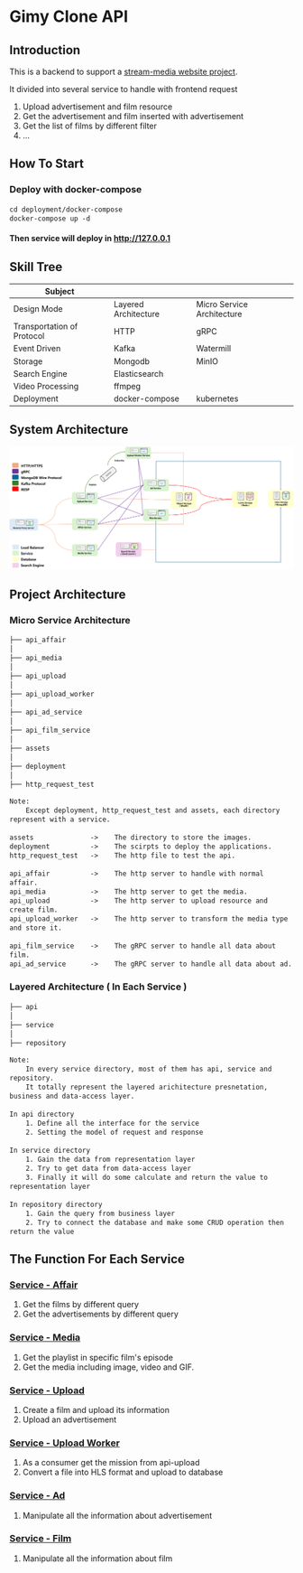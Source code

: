 # Gimy Clone API
## Introduction
This is a backend to support a [stream-media website project](https://github.com/weiawesome/gimy_clone_website).

It divided into several service to handle with frontend request

1. Upload advertisement and film resource
2. Get the advertisement and film inserted with advertisement
3. Get the list of films by different filter
4. ...

## How To Start
### Deploy with docker-compose 
```shell
cd deployment/docker-compose
docker-compose up -d
```
#### Then service will deploy in http://127.0.0.1
## Skill Tree
| Subject                    |                      |                            |
|----------------------------|----------------------|----------------------------|
| Design Mode                | Layered Architecture | Micro Service Architecture |
| Transportation of Protocol | HTTP                 | gRPC                       |
| Event Driven               | Kafka                | Watermill                  |
| Storage                    | Mongodb              | MinIO                      |
| Search Engine              | Elasticsearch        |                            |
| Video Processing           | ffmpeg               |                            |
| Deployment                 | docker-compose       | kubernetes                 |

## System Architecture
![system_architecture.png](assets/system_architecture.png)
## Project Architecture
### Micro Service Architecture
```
├── api_affair
│
├── api_media
│
├── api_upload
│
├── api_upload_worker
│
├── api_ad_service
│
├── api_film_service
│
├── assets
│
├── deployment
│
├── http_request_test
```
```
Note:
    Except deployment, http_request_test and assets, each directory represent with a service.

assets              ->    The directory to store the images.    
deployment          ->    The scirpts to deploy the applications.
http_request_test   ->    The http file to test the api.
    
api_affair          ->    The http server to handle with normal affair.
api_media           ->    The http server to get the media.
api_upload          ->    The http server to upload resource and create film.
api_upload_worker   ->    The http server to transform the media type and store it.

api_film_service    ->    The gRPC server to handle all data about film.
api_ad_service      ->    The gRPC server to handle all data about ad.
```
### Layered Architecture ( In Each Service )
```
├── api
│
├── service
│
├── repository
```
```
Note:
    In every service directory, most of them has api, service and repository.
    It totally represent the layered arichitecture presnetation, business and data-access layer.
    
In api directory
    1. Define all the interface for the service 
    2. Setting the model of request and response

In service directory
    1. Gain the data from representation layer
    2. Try to get data from data-access layer
    3. Finally it will do some calculate and return the value to representation layer 

In repository directory
    1. Gain the query from business layer
    2. Try to connect the database and make some CRUD operation then return the value  
```
## The Function For Each Service 
### [Service - Affair](./api_affair)
1. Get the films by different query
2. Get the advertisements by different query
### [Service - Media](./api_media)
1. Get the playlist in specific film's episode
2. Get the media including image, video and GIF.
### [Service - Upload](./api_upload)
1. Create a film and upload its information
2. Upload an advertisement
### [Service - Upload Worker](./api_upload_worker)
1. As a consumer get the mission from api-upload
2. Convert a file into HLS format and upload to database
### [Service - Ad](./api_ad_service)
1. Manipulate all the information about advertisement 
### [Service - Film](./api_film_service)
1. Manipulate all the information about film